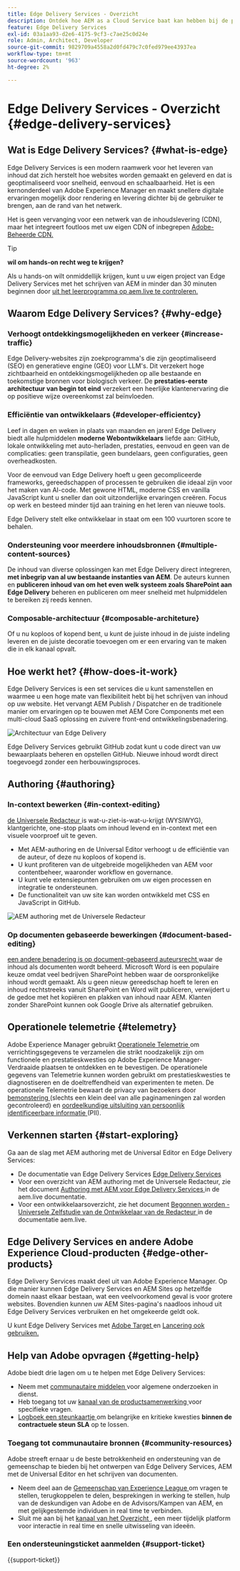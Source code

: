 ```yaml
---
title: Edge Delivery Services - Overzicht
description: Ontdek hoe AEM as a Cloud Service baat kan hebben bij de prestaties en perfecte Lighthouse-scores van Edge Delivery Services.
feature: Edge Delivery Services
exl-id: 03a1aa93-d2e6-4175-9cf3-c7ae25c0d24e
role: Admin, Architect, Developer
source-git-commit: 9829709a4558a2d0fd479c7c0fed979ee43937ea
workflow-type: tm+mt
source-wordcount: '963'
ht-degree: 2%

---
```



# Edge Delivery Services - Overzicht {#edge-delivery-services}

## Wat is Edge Delivery Services? {#what-is-edge}

Edge Delivery Services is een modern raamwerk voor het leveren van inhoud dat zich herstelt hoe websites worden gemaakt en geleverd en dat is geoptimaliseerd voor snelheid, eenvoud en schaalbaarheid. Het is een kernonderdeel van Adobe Experience Manager en maakt snellere digitale ervaringen mogelijk door rendering en levering dichter bij de gebruiker te brengen, aan de rand van het netwerk.

Het is geen vervanging voor een netwerk van de inhoudslevering (CDN), maar het integreert foutloos met uw eigen CDN of inbegrepen [ Adobe-Beheerde CDN.](/help/implementing/dispatcher/cdn.md)

>[!TIP]
>
>**wil om hands-on recht weg te krijgen?**
>
>Als u hands-on wilt onmiddellijk krijgen, kunt u uw eigen project van Edge Delivery Services met het schrijven van AEM in minder dan 30 minuten beginnen door [ uit het leerprogramma op aem.live te controleren.](https://www.aem.live/developer/ue-tutorial)


## Waarom Edge Delivery Services? {#why-edge}

### Verhoogt ontdekkingsmogelijkheden en verkeer {#increase-traffic}

Edge Delivery-websites zijn zoekprogramma&#39;s die zijn geoptimaliseerd (SEO) en generatieve engine (GEO) voor LLM&#39;s. Dit verzekert hoge zichtbaarheid en ontdekkingsmogelijkheden op alle bestaande en toekomstige bronnen voor biologisch verkeer. De **prestaties-eerste architectuur van begin tot eind** verzekert een heerlijke klantenervaring die op positieve wijze overeenkomst zal beïnvloeden.

### Efficiëntie van ontwikkelaars {#developer-efficientcy}

Leef in dagen en weken in plaats van maanden en jaren! Edge Delivery biedt alle hulpmiddelen **moderne Webontwikkelaars** liefde aan: GitHub, lokale ontwikkeling met auto-herladen, prestaties, eenvoud en geen van de complicaties: geen transpilatie, geen bundelaars, geen configuraties, geen overheadkosten.

Voor de eenvoud van Edge Delivery hoeft u geen gecompliceerde frameworks, gereedschappen of processen te gebruiken die ideaal zijn voor het maken van AI-code. Met gewone HTML, moderne CSS en vanilla JavaScript kunt u sneller dan ooit uitzonderlijke ervaringen creëren. Focus op werk en besteed minder tijd aan training en het leren van nieuwe tools.

Edge Delivery stelt elke ontwikkelaar in staat om een 100 vuurtoren score te behalen.

### Ondersteuning voor meerdere inhoudsbronnen {#multiple-content-sources}

De inhoud van diverse oplossingen kan met Edge Delivery direct integreren, **met inbegrip van al uw bestaande instanties van AEM**. De auteurs kunnen en **publiceren inhoud van om het even welk systeem zoals SharePoint aan Edge Delivery** beheren en publiceren om meer snelheid met hulpmiddelen te bereiken zij reeds kennen.

### Composable-architectuur {#composable-architeture}

Of u nu koploos of kopend bent, u kunt de juiste inhoud in de juiste indeling leveren en de juiste decoratie toevoegen om er een ervaring van te maken die in elk kanaal opvalt.

## Hoe werkt het? {#how-does-it-work}

Edge Delivery Services is een set services die u kunt samenstellen en waarmee u een hoge mate van flexibiliteit hebt bij het schrijven van inhoud op uw website. Het vervangt AEM Publish / Dispatcher en de traditionele manier om ervaringen op te bouwen met AEM Core Components met een multi-cloud SaaS oplossing en zuivere front-end ontwikkelingsbenadering.

![ Architectuur van Edge Delivery ](assets/aem-with-eds-architecture.png)

Edge Delivery Services gebruikt GitHub zodat kunt u code direct van uw bewaarplaats beheren en opstellen GitHub. Nieuwe inhoud wordt direct toegevoegd zonder een herbouwingsproces.

## Authoring {#authoring}

### In-context bewerken {#in-context-editing}

[ de Universele Redacteur ](/help/implementing/universal-editor/introduction.md) is wat-u-ziet-is-wat-u-krijgt (WYSIWYG), klantgerichte, one-stop plaats om inhoud levend en in-context met een visuele voorproef uit te geven.

* Met AEM-authoring en de Universal Editor verhoogt u de efficiëntie van de auteur, of deze nu koploos of kopend is.
* U kunt profiteren van de uitgebreide mogelijkheden van AEM voor contentbeheer, waaronder workflow en governance.
* U kunt vele extensiepunten gebruiken om uw eigen processen en integratie te ondersteunen.
* De functionaliteit van uw site kan worden ontwikkeld met CSS en JavaScript in GitHub.

![ AEM authoring met de Universele Redacteur ](assets/wysiwyg-authoring.png)

### Op documenten gebaseerde bewerkingen {#document-based-editing}

[ een andere benadering is op document-gebaseerd auteursrecht ](https://www.aem.live/docs/authoring) waar de inhoud als documenten wordt beheerd. Microsoft Word is een populaire keuze omdat veel bedrijven SharePoint hebben waar de oorspronkelijke inhoud wordt gemaakt. Als u geen nieuw gereedschap hoeft te leren en inhoud rechtstreeks vanuit SharePoint en Word wilt publiceren, verwijdert u de gedoe met het kopiëren en plakken van inhoud naar AEM. Klanten zonder SharePoint kunnen ook Google Drive als alternatief gebruiken.

## Operationele telemetrie {#telemetry}

Adobe Experience Manager gebruikt [ Operationele Telemetrie ](https://www.aem.live/docs/operational-telemetry) om verrichtingsgegevens te verzamelen die strikt noodzakelijk zijn om functionele en prestatieskwesties op Adobe Experience Manager-Verdraaide plaatsen te ontdekken en te bevestigen. De operationele gegevens van Telemetrie kunnen worden gebruikt om prestatieskwesties te diagnostiseren en de doeltreffendheid van experimenten te meten. De operationele Telemetrie bewaart de privacy van bezoekers door [ bemonstering ](https://www.aem.live/docs/operational-telemetry#operational-telemetry-data-is-sampled) (slechts een klein deel van alle paginameningen zal worden gecontroleerd) en [ oordeelkundige uitsluiting van persoonlijk identificeerbare informatie ](https://www.aem.live/docs/operational-telemetry#what-data-is-being-collected) (PII).

## Verkennen starten {#start-exploring}

Ga aan de slag met AEM authoring met de Universal Editor en Edge Delivery Services:

* De documentatie van Edge Delivery Services [ Edge Delivery Services ](https://www.aem.live)
* Voor een overzicht van AEM authoring met de Universele Redacteur, zie het document [ Authoring met AEM voor Edge Delivery Services ](https://www.aem.live/docs/aem-authoring) in de aem.live documentatie.
* Voor een ontwikkelaarsoverzicht, zie het document [ Begonnen worden - Universele Zelfstudie van de Ontwikkelaar van de Redacteur ](https://www.aem.live/developer/ue-tutorial) in de documentatie aem.live.

## Edge Delivery Services en andere Adobe Experience Cloud-producten {#edge-other-products}

Edge Delivery Services maakt deel uit van Adobe Experience Manager. Op die manier kunnen Edge Delivery Services en AEM Sites op hetzelfde domein naast elkaar bestaan, wat een veelvoorkomend geval is voor grotere websites. Bovendien kunnen uw AEM Sites-pagina&#39;s naadloos inhoud uit Edge Delivery Services verbruiken en het omgekeerde geldt ook.

U kunt Edge Delivery Services met [ Adobe Target ](https://www.aem.live/developer/target-integration) en [ Lancering ook gebruiken.](https://experienceleague.adobe.com/en/docs/experience-platform/tags/home)

## Help van Adobe opvragen {#getting-help}

Adobe biedt drie lagen om u te helpen met Edge Delivery Services:

* Neem met [ communautaire middelen ](#community-resources) voor algemene onderzoeken in dienst.
* Heb toegang tot uw [ kanaal van de productsamenwerking ](#collaboration-channel) voor specifieke vragen.
* [ Logboek een steunkaartje ](#support-ticket) om belangrijke en kritieke kwesties **binnen de contractuele steun SLA** op te lossen.

### Toegang tot communautaire bronnen {#community-resources}

Adobe streeft ernaar u de beste betrokkenheid en ondersteuning van de gemeenschap te bieden bij het ontwerpen van Edge Delivery Services, AEM met de Universal Editor en het schrijven van documenten.

* Neem deel aan de [ Gemeenschap van Experience League ](https://adobe.ly/3Q6kTKl) om vragen te stellen, terugkoppelen te delen, besprekingen in werking te stellen, hulp van de deskundigen van Adobe en de Advisors/Kampen van AEM, en met gelijkgestemde individuen in real time te verbinden.
* Sluit me aan bij het [ kanaal van het Overzicht ](https://discord.gg/aem-live), een meer tijdelijk platform voor interactie in real time en snelle uitwisseling van ideeën.

### Een ondersteuningsticket aanmelden {#support-ticket}

{{support-ticket}}
